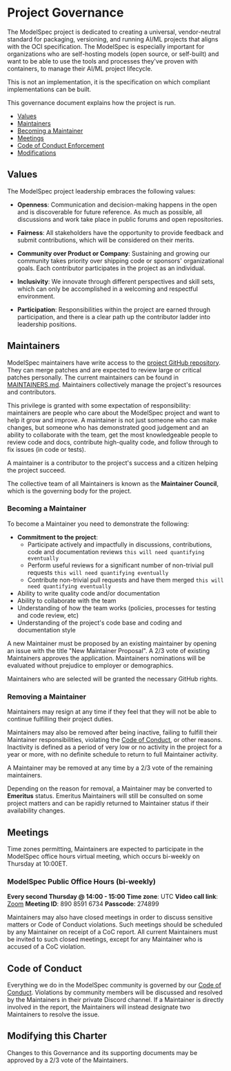 # Project Governance

The ModelSpec project is dedicated to creating a universal, vendor-neutral standard for packaging, versioning, and running AI/ML projects that aligns with the OCI specification. The ModelSpec is especially important for organizations who are self-hosting models (open source, or self-built) and want to be able to use the tools and processes they've proven with containers, to manage their AI/ML project lifecycle.

This is not an implementation, it is the specification on which compliant implementations can be built.

This governance document explains how the project is run.

- [Values](#values)
- [Maintainers](#maintainers)
- [Becoming a Maintainer](#becoming-a-maintainer)
- [Meetings](#meetings)
- [Code of Conduct Enforcement](#code-of-conduct)
- [Modifications](#modifying-this-charter)

## Values

The ModelSpec project leadership embraces the following values:

- **Openness**: Communication and decision-making happens in the open and is discoverable for future reference. As much as possible, all discussions and work take place in public forums and open repositories.

- **Fairness**: All stakeholders have the opportunity to provide feedback and submit contributions, which will be considered on their merits.

- **Community over Product or Company**: Sustaining and growing our community takes priority over shipping code or sponsors' organizational goals. Each contributor participates in the project as an individual.

- **Inclusivity**: We innovate through different perspectives and skill sets, which can only be accomplished in a welcoming and respectful environment.

- **Participation**: Responsibilities within the project are earned through participation, and there is a clear path up the contributor ladder into leadership positions.

## Maintainers

ModelSpec maintainers have write access to the [project GitHub repository](https://github.com/modelpack/model-spec). They can merge patches and are expected to review large or critical patches personally. The current maintainers can be found in [MAINTAINERS.md](./MAINTAINERS.md). Maintainers collectively manage the project's resources and contributors.

This privilege is granted with some expectation of responsibility: maintainers are people who care about the ModelSpec project and want to help it grow and improve. A maintainer is not just someone who can make changes, but someone who has demonstrated good judgement and an ability to collaborate with the team, get the most knowledgeable people to review code and docs, contribute high-quality code, and follow through to fix issues (in code or tests).

A maintainer is a contributor to the project's success and a citizen helping the project succeed.

The collective team of all Maintainers is known as the **Maintainer Council**, which is the governing body for the project.

### Becoming a Maintainer

To become a Maintainer you need to demonstrate the following:

- **Commitment to the project**:
  - Participate actively and impactfully in discussions, contributions, code and documentation reviews `this will need quantifying eventually`
  - Perform useful reviews for a significant number of non-trivial pull requests `this will need quantifying eventually`
  - Contribute non-trivial pull requests and have them merged `this will need quantifying eventually`
- Ability to write quality code and/or documentation
- Ability to collaborate with the team
- Understanding of how the team works (policies, processes for testing and code review, etc)
- Understanding of the project's code base and coding and documentation style

A new Maintainer must be proposed by an existing maintainer by opening an issue with the title "New Maintainer Proposal". A 2/3 vote of existing Maintainers approves the application. Maintainers nominations will be evaluated without prejudice to employer or demographics.

Maintainers who are selected will be granted the necessary GitHub rights.

### Removing a Maintainer

Maintainers may resign at any time if they feel that they will not be able to continue fulfilling their project duties.

Maintainers may also be removed after being inactive, failing to fulfill their Maintainer responsibilities, violating the [Code of Conduct](./code-of-conduct.md), or other reasons. Inactivity is defined as a period of very low or no activity in the project for a year or more, with no definite schedule to return to full Maintainer activity.

A Maintainer may be removed at any time by a 2/3 vote of the remaining maintainers.

Depending on the reason for removal, a Maintainer may be converted to **Emeritus** status. Emeritus Maintainers will still be consulted on some project matters and can be rapidly returned to Maintainer status if their availability changes.

## Meetings

Time zones permitting, Maintainers are expected to participate in the ModelSpec office hours virtual meeting, which occurs bi-weekly on Thursday at 10:00ET.

### ModelSpec Public Office Hours (bi-weekly)

**Every second Thursday @ 14:00 - 15:00**
**Time zone**: UTC
**Video call link**: [Zoom](https://us06web.zoom.us/j/89085916734?pwd=dBaeMvmg9SyWvWj5Caf2i1bNaCf2oJ.1)
**Meeting ID**: 890 8591 6734
**Passcode**: 274899

Maintainers may also have closed meetings in order to discuss sensitive matters or Code of Conduct violations. Such meetings should be scheduled by any Maintainer on receipt of a CoC report. All current Maintainers must be invited to such closed meetings, except for any Maintainer who is accused of a CoC violation.

## Code of Conduct

Everything we do in the ModelSpec community is governed by our [Code of Conduct](./code-of-conduct.md). Violations by community members will be discussed and resolved by the Maintainers in their private Discord channel. If a Maintainer is directly involved in the report, the Maintainers will instead designate two Maintainers to resolve the issue.

## Modifying this Charter

Changes to this Governance and its supporting documents may be approved by a 2/3 vote of the Maintainers.
